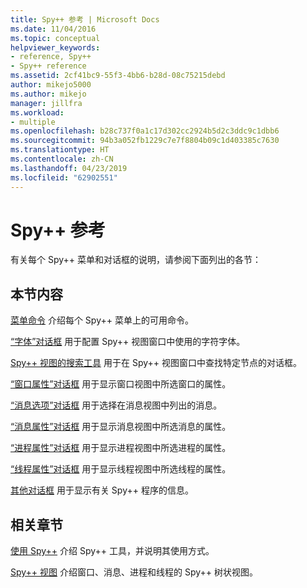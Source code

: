 ```yaml
---
title: Spy++ 参考 | Microsoft Docs
ms.date: 11/04/2016
ms.topic: conceptual
helpviewer_keywords:
- reference, Spy++
- Spy++ reference
ms.assetid: 2cf41bc9-55f3-4bb6-b28d-08c75215debd
author: mikejo5000
ms.author: mikejo
manager: jillfra
ms.workload:
- multiple
ms.openlocfilehash: b28c737f0a1c17d302cc2924b5d2c3ddc9c1dbb6
ms.sourcegitcommit: 94b3a052fb1229c7e7f8804b09c1d403385c7630
ms.translationtype: HT
ms.contentlocale: zh-CN
ms.lasthandoff: 04/23/2019
ms.locfileid: "62902551"
---
```

# <a name="spy-reference"></a>Spy++ 参考
有关每个 Spy++ 菜单和对话框的说明，请参阅下面列出的各节：

## <a name="in-this-section"></a>本节内容
 [菜单命令](../debugger/menu-commands.md) 介绍每个 Spy++ 菜单上的可用命令。

 [“字体”对话框](../debugger/font-dialog-box-microsoft-spy-increment-help.md) 用于配置 Spy++ 视图窗口中使用的字符字体。

 [Spy++ 视图的搜索工具](../debugger/search-tools-for-spy-increment-views.md) 用于在 Spy++ 视图窗口中查找特定节点的对话框。

 [“窗口属性”对话框](../debugger/window-properties-dialog-box.md) 用于显示窗口视图中所选窗口的属性。

 [“消息选项”对话框](../debugger/message-options-dialog-box.md) 用于选择在消息视图中列出的消息。

 [“消息属性”对话框](../debugger/message-properties-dialog-box.md) 用于显示消息视图中所选消息的属性。

 [“进程属性”对话框](../debugger/process-properties-dialog-box.md) 用于显示进程视图中所选进程的属性。

 [“线程属性”对话框](../debugger/thread-properties-dialog-box.md) 用于显示线程视图中所选线程的属性。

 [其他对话框](../debugger/other-dialog-boxes.md) 用于显示有关 Spy++ 程序的信息。

## <a name="related-sections"></a>相关章节
 [使用 Spy++](../debugger/using-spy-increment.md) 介绍 Spy++ 工具，并说明其使用方式。

 [Spy++ 视图](../debugger/spy-increment-views.md) 介绍窗口、消息、进程和线程的 Spy++ 树状视图。